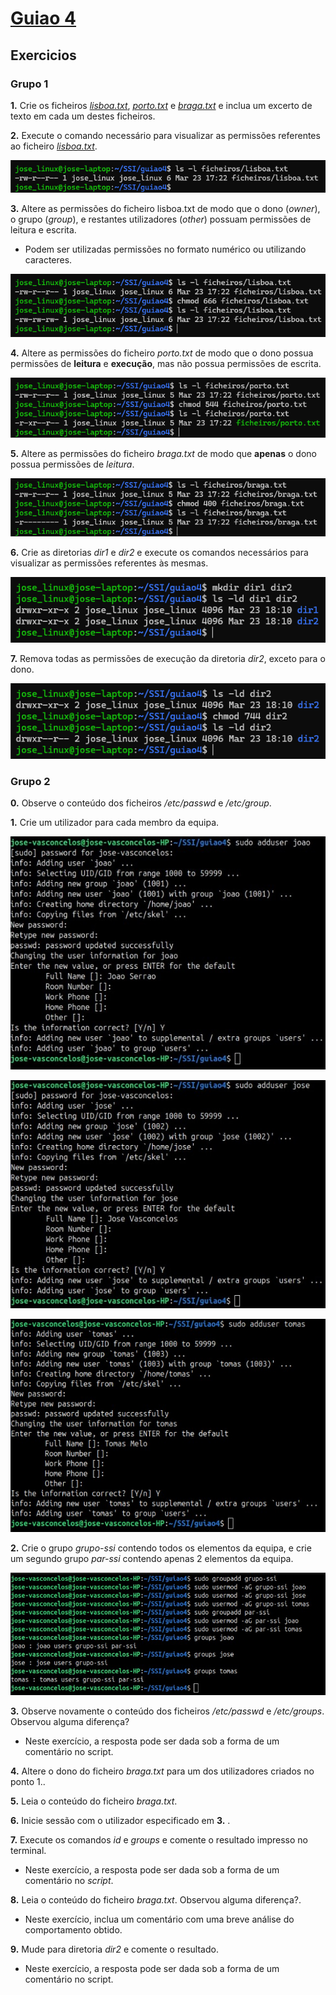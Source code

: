 # [Guiao 4](./assets/S6.pdf)

## Exercicios

### Grupo 1

**1.** Crie os ficheiros *[lisboa.txt](./ficheiros/lisboa.txt)*, *[porto.txt](./ficheiros/porto.txt)* e *[braga.txt](./ficheiros/braga.txt)* e inclua um excerto de texto em cada um destes ficheiros.

**2.** Execute o comando necessário para visualizar as permissões referentes ao ficheiro *[lisboa.txt](./ficheiros/lisboa.txt)*.

![lisboa.txt_permissions](./assets/grupo1/lisboa_permissions.png)


**3.** Altere as permissões do ficheiro lisboa.txt de modo que o dono (*owner*), o grupo (*group*), e restantes utilizadores (*other*) possuam permissões de leitura e escrita.

* Podem ser utilizadas permissões no formato numérico ou utilizando caracteres.

![lisboa.txt_permissions_2](./assets/grupo1/lisboa_permissions_2.png)


**4.** Altere as permissões do ficheiro *porto.txt* de modo que o dono possua permissões de **leitura** e **execução**, mas não possua permissões de escrita.

![porto.txt_permissions](./assets/grupo1/porto_permissions.png)


**5.** Altere as permissões do ficheiro *braga.txt* de modo que **apenas** o dono possua permissões de *leitura*.

![braga.txt_permissions](./assets/grupo1/braga_permissions.png)


**6.** Crie as diretorias *dir1* e *dir2* e execute os comandos necessários para visualizar as permissões referentes às mesmas.

![dir1_and_dir2_permissions](./assets/grupo1/dir1_and_dir2_permissions.png)

**7.** Remova todas as permissões de execução da diretoria *dir2*, exceto para o dono.

![dir2_permissions](./assets/grupo1/dir2_permissions.png)


### Grupo 2

**0.** Observe o conteúdo dos ficheiros */etc/passwd* e */etc/group*.


**1.** Crie um utilizador para cada membro da equipa.

![user_joao](./assets/grupo2/user_joao.jpg)

![user_jose](./assets/grupo2/user_jose.jpg)

![user_tomas](./assets/grupo2/user_tomas.jpg)

**2.** Crie o grupo *grupo-ssi* contendo todos os elementos da equipa, e crie um segundo grupo *par-ssi* contendo apenas 2 elementos da equipa.

![exercicio_2](./assets/grupo2/grupo2_ex2.jpg)


**3.** Observe novamente o conteúdo dos ficheiros */etc/passwd* e */etc/groups*. Observou alguma diferença?

* Neste exercício, a resposta pode ser dada sob a forma de um comentário no script.


**4.** Altere o dono do ficheiro *braga.txt* para um dos utilizadores criados no ponto 1..


**5.** Leia o conteúdo do ficheiro *braga.txt*.


**6.** Inicie sessão com o utilizador especificado em **3.** .


**7.** Execute os comandos *id* e *groups* e comente o resultado impresso no terminal.

* Neste exercício, a resposta pode ser dada sob a forma de um comentário no *script*.


**8.** Leia o conteúdo do ficheiro *braga.txt*. Observou alguma diferença?.

* Neste exercício, inclua um comentário com uma breve análise do comportamento obtido.


**9.** Mude para diretoria *dir2* e comente o resultado.

* Neste exercício, a resposta pode ser dada sob a forma de um comentário no script.
